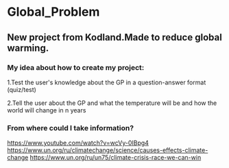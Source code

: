 # Global_Problem
## New project from Kodland.Made to reduce global warming.


### My idea about how to create my project:



1.Test the user's knowledge about the GP in a question-answer format (quiz/test)

2.Tell the user about the GP and what the temperature will be and how the world will change in n years

### From where could I take information?

https://www.youtube.com/watch?v=wcVy-0IBpg4
https://www.un.org/ru/climatechange/science/causes-effects-climate-change
https://www.un.org/ru/un75/climate-crisis-race-we-can-win
